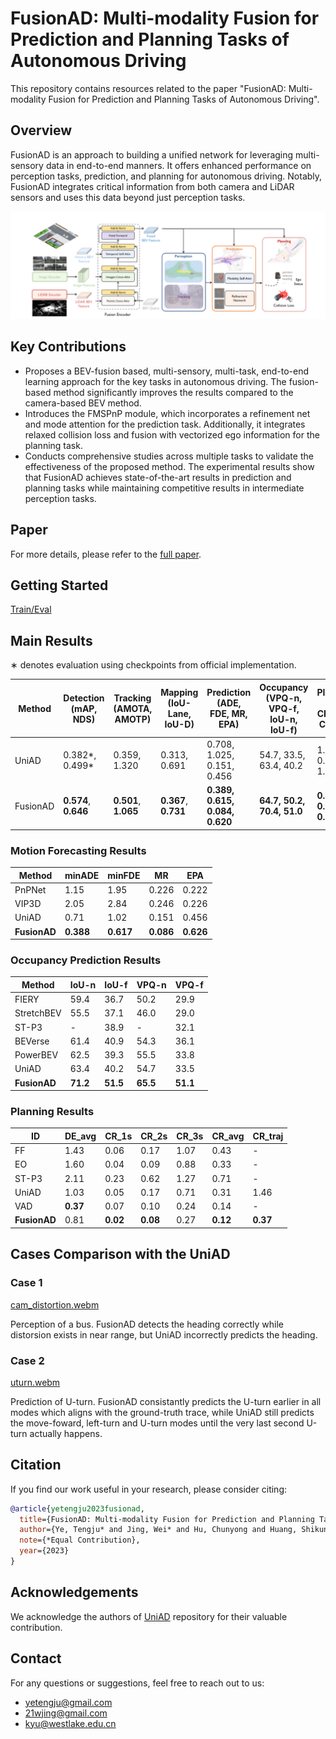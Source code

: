 # FusionAD: Multi-modality Fusion for Prediction and Planning Tasks of Autonomous Driving

This repository contains resources related to the paper "FusionAD: Multi-modality Fusion for Prediction and Planning Tasks of Autonomous Driving".

## Overview

FusionAD is an approach to building a unified network for leveraging multi-sensory data in end-to-end manners. It offers enhanced performance on perception tasks, prediction, and planning for autonomous driving. Notably, FusionAD integrates critical information from both camera and LiDAR sensors and uses this data beyond just perception tasks.

![img.png](resources/img.png)

## Key Contributions

- Proposes a BEV-fusion based, multi-sensory, multi-task, end-to-end learning approach for the key tasks in autonomous driving. The fusion-based method significantly improves the results compared to the camera-based BEV method.
- Introduces the FMSPnP module, which incorporates a refinement net and mode attention for the prediction task. Additionally, it integrates relaxed collision loss and fusion with vectorized ego information for the planning task.
- Conducts comprehensive studies across multiple tasks to validate the effectiveness of the proposed method. The experimental results show that FusionAD achieves state-of-the-art results in prediction and planning tasks while maintaining competitive results in intermediate perception tasks.


## Paper

For more details, please refer to the [full paper](https://arxiv.org/pdf/2308.01006.pdf). 

## Getting Started
[Train/Eval](docs/TRAIN_EVAL.md)

## Main Results
∗ denotes evaluation using checkpoints from official implementation.

| Method   | Detection (mAP, NDS) | Tracking (AMOTA, AMOTP) | Mapping (IoU-Lane, IoU-D) | Prediction (ADE, FDE, MR, EPA)  | Occupancy (VPQ-n, VPQ-f, IoU-n, IoU-f) | Planning (DE, CR(avg), CR(traj) |
|----------|----------------------|-------------------------|---------------------------|---------------------------------|----------------------------------------|---------------------------------|
| UniAD    | 0.382*, 0.499*       | 0.359, 1.320            | 0.313, 0.691              | 0.708, 1.025, 0.151, 0.456      | 54.7, 33.5, 63.4, 40.2                 | 1.03, 0.31, 1.46*               |
| FusionAD | **0.574**, **0.646** | **0.501**, **1.065**    | **0.367**, **0.731**      | **0.389, 0.615, 0.084, 0.620**  | **64.7, 50.2, 70.4, 51.0**             | **0.81, 0.12, 0.37**            |


### Motion Forecasting Results

| Method | minADE | minFDE | MR | EPA |
| --- | --- | --- | --- | --- |
| PnPNet | 1.15 | 1.95 | 0.226 | 0.222 |
| VIP3D | 2.05 | 2.84 | 0.246 | 0.226 |
| UniAD | 0.71 | 1.02 | 0.151 | 0.456 |
| **FusionAD** | **0.388** | **0.617** | **0.086** | **0.626** |

### Occupancy Prediction Results

| Method | IoU-n | IoU-f | VPQ-n | VPQ-f |
| --- | --- | --- | --- | --- |
| FIERY | 59.4 | 36.7 | 50.2 | 29.9 |
| StretchBEV | 55.5 | 37.1 | 46.0 | 29.0 |
| ST-P3 | - | 38.9 | - | 32.1 |
| BEVerse | 61.4 | 40.9 | 54.3 | 36.1 |
| PowerBEV | 62.5 | 39.3 | 55.5 | 33.8 |
| UniAD | 63.4 | 40.2 | 54.7 | 33.5 |
| **FusionAD** | **71.2** | **51.5** | **65.5** | **51.1** |

### Planning Results

| ID           | DE_avg   | CR_1s | CR_2s | CR_3s | CR_avg | CR_traj  |
|--------------|----------| --- | --- | --- | --- |----------|
| FF           | 1.43     | 0.06 | 0.17 | 1.07 | 0.43 | -        |
| EO           | 1.60     | 0.04 | 0.09 | 0.88 | 0.33 | -        |
| ST-P3        | 2.11     | 0.23 | 0.62 | 1.27 | 0.71 | -        |
| UniAD        | 1.03     | 0.05 | 0.17 | 0.71 | 0.31 | 1.46     |
| VAD          | **0.37** | 0.07 | 0.10 | 0.24 | 0.14 | -        |
| **FusionAD** | 0.81     | **0.02** | **0.08** | 0.27 | **0.12** | **0.37** |


## Cases Comparison with the UniAD

### Case 1

[cam_distortion.webm](https://github.com/westlake-autolab/FusionAD/assets/2638853/4695273c-355b-435c-be4e-28626e34a4e9)

Perception of a bus. FusionAD detects the heading correctly while distorsion exists in near range, but UniAD incorrectly predicts the heading. 


### Case 2

[uturn.webm](https://github.com/westlake-autolab/FusionAD/assets/2638853/1d57766c-52ba-47f8-8623-3e139911cd8f)

Prediction of U-turn. FusionAD consistantly predicts the U-turn earlier in all modes which aligns with the ground-truth trace, while UniAD still predicts the
move-foward, left-turn and U-turn modes until the very last second U-turn actually happens.



## Citation
If you find our work useful in your research, please consider citing:

```bibtex
@article{yetengju2023fusionad,
  title={FusionAD: Multi-modality Fusion for Prediction and Planning Tasks of Autonomous Driving},
  author={Ye, Tengju* and Jing, Wei* and Hu, Chunyong and Huang, Shikun and Gao, Lingping and Li, Fangzhen and Wang, Jingke and Guo, Ke and Xiao, Wencong and Mao, Weibo and Zheng, Hang and Li, Kun and Chen, Junbo and Yu, Kaicheng},
  note={*Equal Contribution},
  year={2023}
}
```

## Acknowledgements

We acknowledge the authors of [UniAD](https://github.com/OpenDriveLab/UniAD) repository for their valuable contribution.


## Contact

For any questions or suggestions, feel free to reach out to us:

- yetengju@gmail.com
- 21wjing@gmail.com
- kyu@westlake.edu.cn





